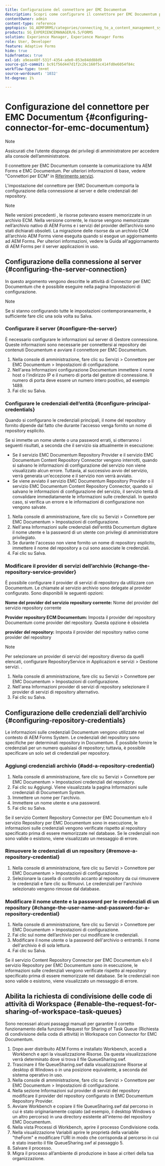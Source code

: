 ```yaml
---
title: Configurazione del connettore per EMC Documentum
description: Scopri come configurare il connettore per EMC Documentum per consentire la comunicazione tra AEM Forms ed EMC Documentum.
contentOwner: admin
content-type: reference
geptopics: SG_AEMFORMS/categories/connecting_to_a_content_management_system
products: SG_EXPERIENCEMANAGER/6.5/FORMS
solution: Experience Manager, Experience Manager Forms
role: User, Developer
feature: Adaptive Forms
hide: true
hidefromtoc: true
exl-id: a9eae40f-531f-4354-ade0-853e84dd88d9
source-git-commit: bc91f56d447d1f2c26c160f5c414fd0e6054f84c
workflow-type: tm+mt
source-wordcount: '1032'
ht-degree: 1%

---
```


# Configurazione del connettore per EMC Documentum {#configuring-connector-for-emc-documentum}

>[!NOTE]
> 
> Assicurati che l’utente disponga dei privilegi di amministratore per accedere alla console dell’amministratore.

Il connettore per EMC Documentum consente la comunicazione tra AEM Forms e EMC Documentum. Per ulteriori informazioni di base, vedere &quot;Connettori per ECM&quot; in [Riferimento servizi](https://www.adobe.com/go/learn_aemforms_services_63).

L&#39;impostazione del connettore per EMC Documentum comporta la configurazione della connessione al server e delle credenziali del repository.

>[!NOTE]
>
>Nelle versioni precedenti , le risorse potevano essere memorizzate in un archivio ECM. Nella versione corrente, le risorse vengono memorizzate nell’archivio nativo di AEM Forms e i servizi del provider dell’archivio sono stati dichiarati obsoleti. La migrazione delle risorse da un archivio ECM all’archivio AEM Forms viene eseguita quando si esegue un aggiornamento ad AEM Forms. Per ulteriori informazioni, vedere la Guida all&#39;aggiornamento di AEM Forms per il server applicazioni in uso.

## Configurazione della connessione al server {#configuring-the-server-connection}

In questo argomento vengono descritte le attività di Connector per EMC Documentum che è possibile eseguire nella pagina Impostazioni di configurazione.

>[!NOTE]
>
>Se si stanno configurando tutte le impostazioni contemporaneamente, è sufficiente fare clic una sola volta su Salva.

### Configurare il server {#configure-the-server}

È necessario configurare le informazioni sul server di Gestore connessione. Queste informazioni sono necessarie per connettersi ai repository dei contenuti Documentum e avviare il connettore per EMC Documentum.

1. Nella console di amministrazione, fare clic su Servizi > Connettore per EMC Documentum > Impostazioni di configurazione.
1. Nell&#39;area Informazioni configurazione Documentum immettere il nome host o l&#39;indirizzo IP e il numero di porta del gestore di connessione. Il numero di porta deve essere un numero intero positivo, ad esempio 1489.
1. Fai clic su Salva.

### Configurare le credenziali dell’entità {#configure-principal-credentials}

Quando si configurano le credenziali principali, il nome del repository fornito dipende dal fatto che durante l&#39;accesso venga fornito un nome di repository esplicito.

Se si immette un nome utente o una password errati, si otterranno i seguenti risultati, a seconda che il servizio sia attualmente in esecuzione:

* Se il servizio EMC Documentum Repository Provider e il servizio EMC Documentum Content Repository Connector vengono interrotti, quando si salvano le informazioni di configurazione del servizio non viene visualizzato alcun errore. Tuttavia, al successivo avvio del servizio, verrà generata un&#39;eccezione e il servizio non verrà avviato.
* Se viene avviato il servizio EMC Documentum Repository Provider o il servizio EMC Documentum Content Repository Connector, quando si salvano le informazioni di configurazione del servizio, il servizio tenta di convalidare immediatamente le informazioni sulle credenziali. In questo caso, si verifica un errore e le informazioni di configurazione non vengono salvate.

1. Nella console di amministrazione, fare clic su Servizi > Connettore per EMC Documentum > Impostazioni di configurazione.
1. Nell&#39;area Informazioni sulle credenziali dell&#39;entità Documentum digitare il nome utente e la password di un utente con privilegi di amministratore privilegiato.
1. Se durante l&#39;accesso non viene fornito un nome di repository esplicito, immettere il nome del repository a cui sono associate le credenziali.
1. Fai clic su Salva.

### Modificare il provider di servizi dell’archivio {#change-the-repository-service-provider}

È possibile configurare il provider di servizi di repository da utilizzare con Documentum. Le chiamate al servizio archivio sono delegate al provider configurato. Sono disponibili le seguenti opzioni:

**Nome del provider del servizio repository corrente:** Nome del provider del servizio repository corrente

**Provider repository ECM Documentum:** Imposta il provider del repository Documentum come provider del repository. Questa opzione è obsoleta

**provider del repository:** Imposta il provider del repository nativo come provider del repository

>[!NOTE]
>
>Per selezionare un provider di servizi del repository diverso da quelli elencati, configurare RepositoryService in Applicazioni e servizi > Gestione servizi. <!-- Fix broken link (See Managing Services) -->.

1. Nella console di amministrazione, fare clic su Servizi > Connettore per EMC Documentum > Impostazioni di configurazione.
1. Nell&#39;area Informazioni provider di servizi di repository selezionare il provider di servizi di repository alternativo.
1. Fai clic su Salva.

## Configurazione delle credenziali dell’archivio {#configuring-repository-credentials}

Le informazioni sulle credenziali Documentum vengono utilizzate nel contesto di AEM Forms System. Le credenziali del repository sono specifiche per determinati repository in Documentum. È possibile fornire le credenziali per un numero qualsiasi di repository; tuttavia, è possibile specificare un solo set di credenziali per repository.

### Aggiungi credenziali archivio {#add-a-repository-credential}

1. Nella console di amministrazione, fare clic su Servizi > Connettore per EMC Documentum > Impostazioni credenziali del repository.
1. Fai clic su Aggiungi. Viene visualizzata la pagina Informazioni sulle credenziali di Documentum System.
1. Immettere un nome per l&#39;archivio.
1. Immettere un nome utente e una password.
1. Fai clic su Salva.

Se il servizio Content Repository Connector per EMC Documentum e/o il servizio Repository per EMC Documentum sono in esecuzione, le informazioni sulle credenziali vengono verificate rispetto al repository specificato prima di essere memorizzate nel database. Se le credenziali non sono valide o esistono, viene visualizzato un messaggio di errore.

### Rimuovere le credenziali di un repository {#remove-a-repository-credential}

1. Nella console di amministrazione, fare clic su Servizi > Connettore per EMC Documentum > Impostazioni di configurazione.
1. Selezionare la casella di controllo accanto al repository da cui rimuovere le credenziali e fare clic su Rimuovi. Le credenziali per l&#39;archivio selezionato vengono rimosse dal database.

### Modificare il nome utente e la password per le credenziali di un repository {#change-the-user-name-and-password-for-a-repository-credential}

1. Nella console di amministrazione, fare clic su Servizi > Connettore per EMC Documentum > Impostazioni di configurazione.
1. Fai clic sul nome dell’archivio per cui modificare le credenziali.
1. Modificare il nome utente o la password dell&#39;archivio o entrambi. Il nome dell&#39;archivio è di sola lettura.
1. Fai clic su Salva.

Se il servizio Content Repository Connector per EMC Documentum e/o il servizio Repository per EMC Documentum sono in esecuzione, le informazioni sulle credenziali vengono verificate rispetto al repository specificato prima di essere memorizzate nel database. Se le credenziali non sono valide o esistono, viene visualizzato un messaggio di errore.

## Abilita la richiesta di condivisione delle code di attività di Workspace {#enable-the-request-for-sharing-of-workspace-task-queues}

Sono necessari alcuni passaggi manuali per garantire il corretto funzionamento della funzione Request for Sharing of Task Queue (Richiesta di condivisione della coda di attività) in Workspace con Connector for EMC Documentum.

1. Dopo aver distribuito AEM Forms e installato Workbench, accedi a Workbench e apri la visualizzazione Risorse. Da questa visualizzazione verrà determinato dove si trova il file QueueSharing.swf.
1. Trascinare il file QueueSharing.swf dalla visualizzazione Risorse al desktop di Windows o in una posizione equivalente, a seconda del sistema operativo in uso.
1. Nella console di amministrazione, fare clic su Servizi > Connettore per EMC Documentum > Impostazioni di configurazione.
1. Nella sezione Informazioni sul provider di servizi del repository modificare il provider del repository configurato in EMC Documentum Repository Provider.
1. Avviare Workbench e copiare il file QueueSharing.swf dal percorso in cui è stato originariamente copiato (ad esempio, il desktop Windows o un altro percorso) in una directory esistente all&#39;interno del repository EMC Documentum.
1. Nella vista Processi di Workbench, aprire il processo Condivisione coda.
1. Nella visualizzazione Variabili aprire le proprietà della variabile &quot;theForm&quot; e modificare l&#39;URI in modo che corrisponda al percorso in cui è stato inserito il file QueueSharing.swf al passaggio 5.
1. Salvare il processo.
1. Migra il processo all’ambiente di produzione in base ai criteri della tua organizzazione.
